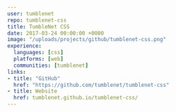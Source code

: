 ```yaml
---
user: tumblenet
repo: tumblenet-css
title: TumbleNet CSS
date: 2017-03-24 00:00:00 +0000
image: "/uploads/projects/github/tumblenet-css.png"
experience:
  languages: [css]
  platforms: [web]
  communities: [tumblenet]
links:
- title: "GitHub"
  href: "https://github.com/tumblenet/tumblenet-css"
- title: Website
  href: tumblenet.github.io/tumblenet-css/
---
```

